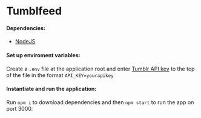 # Tumblfeed


#### Dependencies:
* [NodeJS](https://nodejs.org/en/download/)

#### Set up enviroment variables:

Create a `.env` file at the application root and enter [Tumblr API key](https://www.tumblr.com/oauth/apps) to the top of the file in the format `API_KEY=yourapikey`

#### Instantiate and run the application:

Run `npm i` to download dependencies and then `npm start` to run the app on port 3000.


